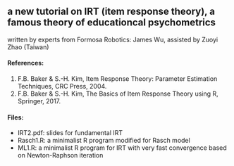 ## a new tutorial on IRT (item response theory), a famous theory of educationcal psychometrics
written by experts from Formosa Robotics: James Wu, 
assisted by Zuoyi Zhao (Taiwan)


#### References:
<ol>
<li>F.B. Baker & S.-H. Kim, Item Response Theory: Parameter Estimation Techniques, CRC Press, 2004.</li>
<li>F.B. Baker & S.-H. Kim, The Basics of Item Response Theory using R, Springer, 2017.</li>
</li>
</ol>

#### Files:
<ul>
<li>IRT2.pdf: slides for fundamental IRT</li>
<li>Rasch1.R: a minimalist R program modified for Rasch model</li>
<li>ML1.R: a minimalist R program for IRT with very fast convergence based on Newton-Raphson iteration
</li>
</ul>

